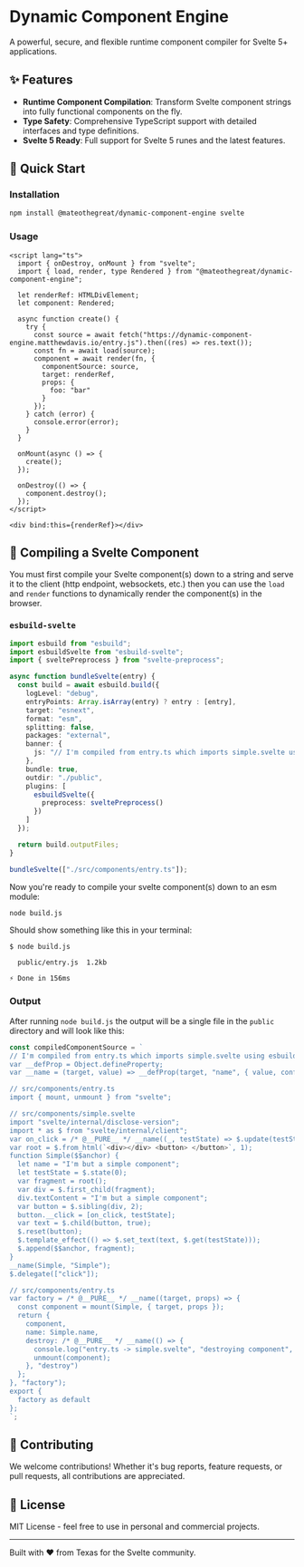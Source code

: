 # Dynamic Component Engine

A powerful, secure, and flexible runtime component compiler for Svelte 5+ applications.

## ✨ Features

- **Runtime Component Compilation**: Transform Svelte component strings into fully functional components on the fly.
- **Type Safety**: Comprehensive TypeScript support with detailed interfaces and type definitions.
- **Svelte 5 Ready**: Full support for Svelte 5 runes and the latest features.

## 🚀  Quick Start

### Installation

```bash
npm install @mateothegreat/dynamic-component-engine svelte
```

### Usage

```svelte
<script lang="ts">
  import { onDestroy, onMount } from "svelte";
  import { load, render, type Rendered } from "@mateothegreat/dynamic-component-engine";

  let renderRef: HTMLDivElement;
  let component: Rendered;

  async function create() {
    try {
      const source = await fetch("https://dynamic-component-engine.matthewdavis.io/entry.js").then((res) => res.text());
      const fn = await load(source);
      component = await render(fn, {
        componentSource: source,
        target: renderRef,
        props: {
          foo: "bar"
        }
      });
    } catch (error) {
      console.error(error);
    }
  }

  onMount(async () => {
    create();
  });

  onDestroy(() => {
    component.destroy();
  });
</script>

<div bind:this={renderRef}></div>
```

## 🔨 Compiling a Svelte Component

You must first compile your Svelte component(s) down to a string and serve it to the client (http endpoint, websockets, etc.) then you can use the `load` and `render` functions to dynamically render the component(s) in the browser.

### `esbuild-svelte`

```typescript
import esbuild from "esbuild";
import esbuildSvelte from "esbuild-svelte";
import { sveltePreprocess } from "svelte-preprocess";

async function bundleSvelte(entry) {
  const build = await esbuild.build({
    logLevel: "debug",
    entryPoints: Array.isArray(entry) ? entry : [entry],
    target: "esnext",
    format: "esm",
    splitting: false,
    packages: "external",
    banner: {
      js: "// I'm compiled from entry.ts which imports simple.svelte using esbuild-svelte."
    },
    bundle: true,
    outdir: "./public",
    plugins: [
      esbuildSvelte({
        preprocess: sveltePreprocess()
      })
    ]
  });

  return build.outputFiles;
}

bundleSvelte(["./src/components/entry.ts"]);
```

Now you're ready to compile your svelte component(s) down to an esm module:

```bash
node build.js
```

Should show something like this in your terminal:

```shell
$ node build.js                 

  public/entry.js  1.2kb

⚡ Done in 156ms
```

### Output

After running `node build.js` the output will be a single file in the `public` directory and will look like this:

```js
const compiledComponentSource = `
// I'm compiled from entry.ts which imports simple.svelte using esbuild-svelte.
var __defProp = Object.defineProperty;
var __name = (target, value) => __defProp(target, "name", { value, configurable: true });

// src/components/entry.ts
import { mount, unmount } from "svelte";

// src/components/simple.svelte
import "svelte/internal/disclose-version";
import * as $ from "svelte/internal/client";
var on_click = /* @__PURE__ */ __name((_, testState) => $.update(testState), "on_click");
var root = $.from_html(`<div></div> <button> </button>`, 1);
function Simple($$anchor) {
  let name = "I'm but a simple component";
  let testState = $.state(0);
  var fragment = root();
  var div = $.first_child(fragment);
  div.textContent = "I'm but a simple component";
  var button = $.sibling(div, 2);
  button.__click = [on_click, testState];
  var text = $.child(button, true);
  $.reset(button);
  $.template_effect(() => $.set_text(text, $.get(testState)));
  $.append($$anchor, fragment);
}
__name(Simple, "Simple");
$.delegate(["click"]);

// src/components/entry.ts
var factory = /* @__PURE__ */ __name((target, props) => {
  const component = mount(Simple, { target, props });
  return {
    component,
    name: Simple.name,
    destroy: /* @__PURE__ */ __name(() => {
      console.log("entry.ts -> simple.svelte", "destroying component", component);
      unmount(component);
    }, "destroy")
  };
}, "factory");
export {
  factory as default
};
`;
```

## 🤝 Contributing

We welcome contributions! Whether it's bug reports, feature requests, or pull requests, all contributions are appreciated.

## 📜 License

MIT License - feel free to use in personal and commercial projects.

---

Built with ❤️ from Texas for the Svelte community.
